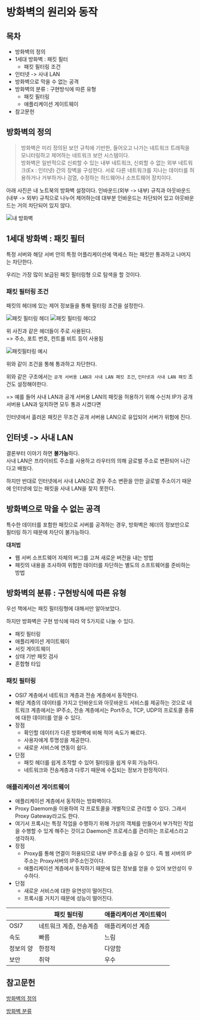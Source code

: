 # 방화벽의 원리와 동작

## 목차
- 방화벽의 정의
- 1세대 방화벽 : 패킷 필터
  - 패킷 필터링 조건
- 인터넷 -> 사내 LAN
- 방화벽으로 막을 수 없는 공격
- 방화벽의 분류 : 구현방식에 따른 유형
  - 패킷 필터링
  - 애플리케이션 게이트웨이
- 참고문헌
 
## 방화벽의 정의
> 방화벽은 미리 정의된 보안 규칙에 기반한, 들어오고 나가는 네트워크 트래픽을 모니터링하고 제어하는 네트워크 보안 시스템이다.</br>
> 방화벽은 일반적으로 신뢰할 수 있는 내부 네트워크, 신뢰할 수 없는 외부 네트워크(Ex : 인터넷) 간의 장벽을 구성한다. 서로 다른 네트워크를 지나는 데이터를 허용하거나 거부하거나 검열, 수정하는 하드웨어나 소프트웨어 장치이다.

아래 사진은 내 노트북의 방화벽 설정이다.
인바운드(외부 -> 내부) 규칙과 아웃바운드(내부 -> 외부) 규칙으로 나누어 제어하는데
대부분 인바운드는 차단되어 있고 아웃바운드는 거의 차단되어 있지 않다.


![내 방화벽](asset/myfirewall.PNG)



## 1세대 방화벽 : 패킷 필터
특정 서버와 해당 서버 안의 특정 어플리케이션에 액세스 하는 패킷만 통과하고 나머지는 차단한다.

우리는 가장 많이 보급된 패킷 필터링형 으로 탐색을 할 것이다.

### 패킷 필터링 조건
패킷의 헤더에 있는 제어 정보들을 통해 필터링 조건을 설정한다.

![패킷 필터링 헤더](asset/1.PNG)
![패킷 필터링 헤더2](asset/2.PNG)

위 사진과 같은 헤더들이 주로 사용된다.</br>
=> 주소, 포트 번호, 컨트롤 비트 등이 사용됨

![패킷필터링 예시](asset/3.PNG)

위와 같이 조건을 통해 통과하고 차단한다.

위와 같은 구조에서는 `공개 서버용 LAN과 사내 LAN 패킷 조건`, `인터넷과 사내 LAN 패킷` 조건도 설정해야한다.

=> 예를 들어 사내 LAN과 공개 서버용 LAN의 패킷을 허용하기 위해 수신처 IP가 공개 서버용 LAN과 일치하면 모두 통과 시켰다면

인터넷에서 흘러온 패킷은 무조건 공개 서버용 LAN으로 유입되어 서버가 위험에 진다.

## 인터넷 -> 사내 LAN
결론부터 이야기 하면 **불가능**하다.</br>
사내 LAN은 프라이비트 주소를 사용하고 라우터의 의해 글로벌 주소로 변환되어 나간다고 배웠다.</br>

하지만 반대로 인터넷에서 사내 LAN으로 경우 주소 변환을 안한 글로벌 주소이기 때문에 인터넷에 있는 패킷을 사내 LAN을 찾지 못한다.

## 방화벽으로 막을 수 없는 공격
특수한 데이터를 포함한 패킷으로 서버를 공격하는 경우, 방화벽은 헤더의 정보만으로 필터링 하기 때문에 차단이 불가능하다.

**대처법**
- 웹 서버 소프트웨어 자체의 버그를 고쳐 새로운 버전을 내는 방법
- 패킷의 내용을 조사하여 위험한 데이터를 차단하는 별도의 소프트웨어를 준비하는 방법


## 방화벽의 분류 : 구현방식에 따른 유형

우선 책에서는 패킷 필터링형에 대해서만 알아보았다.

하지만 방화벽은 구현 방식에 따라 약 5가지로 나눌 수 있다.
- 패킷 필터링
- 애플리케이션 게이트웨이
- 서킷 게이트웨이
- 상태 기반 패킷 검사
- 혼합형 타입

### 패킷 필터링
- OSI7 계층에서 네트워크 계층과 전송 계층에서 동작한다.
- 해당 계층의 데이터를 가지고 인바운드와 아웃바운드 서비스를 제공하는 것으로 네트워크 계층에서는 IP주소, 전송 계층에서는 Port주소, TCP, UDP의 프로토콜 종류에 대한 데이터를 얻을 수 있다.
- 장점
  - 확인할 데이터가 다른 방화벽에 비해 적어 속도가 빠르다.
  - 사용자에게 투명성을 제공한다.
  - 새로운 서비스에 연동이 쉽다.
- 단점
  - 패킷 헤더를 쉽게 조작할 수 있어 필터링을 쉽게 우회 가능하다.
  - 네트워크와 전송계층과 다루기 때문에 수집되는 정보가 한정적이다.

### 애플리케이션 게이트웨이
- 애플리케이션 계층에서 동작하는 방화벽이다.
- Proxy Daemom을 이용하여 각 프로토콜을 개별적으로 관리할 수 있다. 그래서 Proxy Gateway라고도 한다.
- 여기서 프록시는 특정 작업을 수행하기 위해 가상의 객체를 만들어서 부가적인 작업을 수행할 수 있게 해주는 것이고 Daemon은 프로세스를 관리하는 프로세스라고 생각하자.
- 장점
  - Proxy를 통해 연결이 허용되므로 내부 IP주소를 숨길 수 있다. 즉 웹 서버의 IP주소는 Proxy서버의 IP주소인것이다.
  - 애플리케이션 계층에서 동작하기 때문에 많은 정보를 얻을 수 있어 보안성이 우수하다.
- 단점
  - 새로운 서비스에 대한 유연성이 떨어진다.
  - 프록시를 거치기 때문에 성능이 떨어진다.

|  | 패킷 필터링 | 애플리케이션 게이트웨이 |
|------|-------|---|
| OSI7 | 네트워크 계층, 전송계층  | 애플리케이션 계층 |
| 속도 | 빠름 | 느림 |
| 정보의 양 | 한정적 | 다양함 |
| 보안 | 취약 | 우수 |



## 참고문헌
[방화벽의 정의](https://ko.wikipedia.org/wiki/%EB%B0%A9%ED%99%94%EB%B2%BD_(%EB%84%A4%ED%8A%B8%EC%9B%8C%ED%82%B9))

[방화벽 분류](https://ohs-o.tistory.com/86)